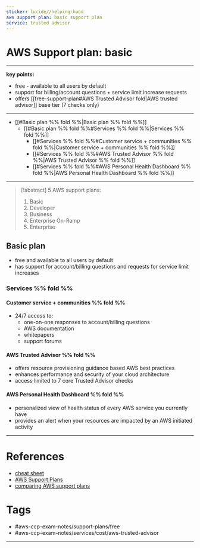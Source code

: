 ```yaml
---
sticker: lucide//helping-hand
aws support plan: basic support plan
service: trusted advisor
---
```

# AWS Support plan: basic
--- 
**key points:**
- free - available to all users by default
- support for billing/account questions + service limit increase requests
- offers [[free-support-plan#AWS Trusted Advisor fold|AWS trusted advisor]] base tier (7 checks only)
---
- [[#Basic plan %% fold %%|Basic plan %% fold %%]]
	- [[#Basic plan %% fold %%#Services %% fold %%|Services %% fold %%]]
		- [[#Services %% fold %%#Customer service + communities %% fold %%|Customer service + communities %% fold %%]]
		- [[#Services %% fold %%#AWS Trusted Advisor %% fold %%|AWS Trusted Advisor %% fold %%]]
		- [[#Services %% fold %%#AWS Personal Health Dashboard %% fold %%|AWS Personal Health Dashboard %% fold %%]]
---
>[!abstract] 5 AWS support plans:
>1. Basic
>2. Developer
>3. Business
>4. Enterprise On-Ramp
>5. Enterprise
## Basic plan 
- free and available to all users by default
- has support for account/billing questions and requests for service limit increases
### Services %% fold %%
#### Customer service + communities %% fold %% 
- 24/7 access to:
	- one-on-one responses to account/billing questions
	- AWS documentation
	- whitepapers
	- support forums
#### AWS Trusted Advisor %% fold %% 
- offers resource provisioning guidance based AWS best practices
- enhances performance and security of your cloud architecture
- access limited to 7 core Trusted Advisor checks
#### AWS Personal Health Dashboard %% fold %%
- personalized view of health status of every AWS service you currently have
- provides an alert when your resources are impacted by an AWS initiated activity
---
# References
- [cheat sheet](https://tutorialsdojo.com/aws-support-plans/)
- [AWS Support Plans](https://docs.aws.amazon.com/awssupport/latest/user/aws-support-plans.html)
- [comparing AWS support plans](https://aws.amazon.com/premiumsupport/plans/)
# Tags
- #aws-ccp-exam-notes/support-plans/free
- #aws-ccp-exam-notes/services/cost/aws-trusted-advisor  
---